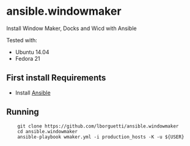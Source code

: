ansible.windowmaker
==

Install Window Maker, Docks and Wicd with Ansible

Tested with:

- Ubuntu 14.04
- Fedora 21

## First install Requirements

- Install [Ansible](http://www.ansible.com/)

## Running

        git clone https://github.com/lborguetti/ansible.windowmaker
        cd ansible.windowmaker
        ansible-playbook wmaker.yml -i production_hosts -K -u ${USER}

